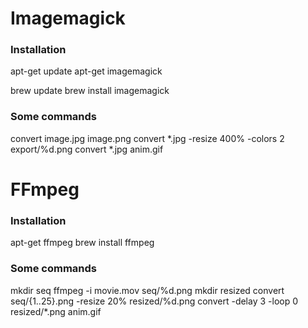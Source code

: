 # Imagemagick

### Installation
apt-get update
apt-get imagemagick

brew update
brew install imagemagick

### Some commands
convert image.jpg image.png
convert *.jpg -resize 400% -colors 2  export/%d.png
convert *.jpg anim.gif

# FFmpeg

### Installation
apt-get ffmpeg
brew install ffmpeg

### Some commands
mkdir seq
ffmpeg -i movie.mov seq/%d.png
mkdir resized
convert seq/{1..25}.png -resize 20% resized/%d.png
convert -delay 3 -loop 0 resized/*.png anim.gif
